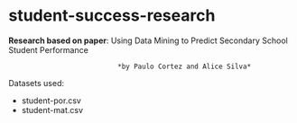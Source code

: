 # student-success-research
**Research based on paper**: Using Data Mining to Predict Secondary School Student Performance 

                               *by Paulo Cortez and Alice Silva*

Datasets used:
  * student-por.csv
  * student-mat.csv
